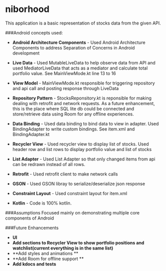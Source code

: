 # niborhood

This application is a basic representation of stocks data from the given API.

###Android concepts used:

* **Android Architecture Components** - Used Android Architecture Components to address
Separation of Concerns in Android development

* **Live Data** - Used MutableLiveData to help observe data from API and used MediatorLiveData
that acts as a mediator and calculate total portfolio value. See MainViewMode.kt line 13 to 16

* **View Model** - MainViewMode.kt responsible for triggering repository and api call
and posting response through LiveData

* **Repository Pattern** - StocksReponsitory.kt is reponsible for making dealing with retrofit
and network requests. As a future enhancement, this is the place where SQL lite db could be
connected and store/retrieve data using Room for any offline experiences.

* **Data Binding** - Used data binding to bind data to view in adapter. Used BindingAdapter to
write custom bindings. See item.xml and BindingAdapter.kt

* **Recycler View** - Used recycler view to display list of stocks. Used header row and list rows
to display portfolio value and list of stocks

* **List Adapter** - Used List Adapter so that only changed items from api can be redrawn
instead of all rows.

* **Retrofit** - Used retrofit client to make network calls

* **GSON** - Used GSON libray to serialize/deserialize json response

* **Constraint Layout** - Used constraint layout for item.xml

* **Kotlin** - Code is 100% kotlin.

###Assumptions
Focused mainly on demonstrating multiple core components of Android

###Future Enhancements
* **UI**
* **Add sections to Recycler View to show portfolio positions and watchlist(current
everything is in the same list)**
* **Add styles and animations **
* **Add Room for offline support **
* **Add kdocs and tests**
